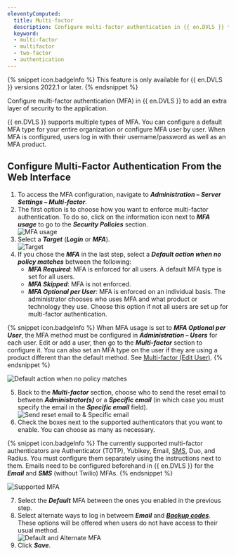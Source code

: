 ```yaml
---
eleventyComputed:
  title: Multi-factor
  description: Configure multi-factor authentication in {{ en.DVLS }} to add an extra layer of security to the application.
  keyword:
  - multi-factor
  - multifactor
  - two-factor
  - authentication
---
```

{% snippet icon.badgeInfo %} 
This feature is only available for {{ en.DVLS }} versions 2022.1 or later.
{% endsnippet %}
 
Configure multi-factor authentication (MFA) in {{ en.DVLS }} to add an extra layer of security to the application.

{{ en.DVLS }} supports multiple types of MFA. You can configure a default MFA type for your entire organization or configure MFA user by user. When MFA is configured, users log in with their username/password as well as an MFA product.

## Configure Multi-Factor Authentication From the Web Interface  

1. To access the MFA configuration, navigate to ***Administration – Server Settings – Multi-factor***.
1. The first option is to choose how you want to enforce multi-factor authentication. To do so, click on the information icon next to ***MFA usage*** to go to the ***Security Policies*** section.  
![MFA usage](/img/en/server/ServerOp2061.png)  
1. Select a ***Target*** (***Login*** or ***MFA***).  
![Target](/img/en/server/ServerOp2062.png) 
1. If you chose the ***MFA*** in the last step, select a ***Default action when no policy matches*** between the following:
	* ***MFA Required***: MFA is enforced for all users. A default MFA type is set for all users.
	* ***MFA Skipped***: MFA is not enforced.
	* ***MFA Optional per User***: MFA is enforced on an individual basis. The administrator chooses who uses MFA and what product or technology they use. Choose this option if not all users are set up for multi-factor authentication.

{% snippet icon.badgeInfo %} 
When MFA usage is set to ***MFA Optional per User***, the MFA method must be configured in ***Administration – Users*** for each user. Edit or add a user, then go to the ***Multi-factor*** section to configure it. You can also set an MFA type on the user if they are using a product different than the default method. See [Multi-factor (Edit User)](https://docs.devolutions.net/server/web-interface/administration/security-management/users/edit-user-two-factor/).
{% endsnippet %}  

![Default action when no policy matches](/img/en/server/ServerOp2063.png) 

5. Back to the ***Multi-factor*** section, choose who to send the reset email to between ***Administrator(s)*** or a ***Specific email*** (in which case you must specify the email in the ***Specific email*** field).  
![Send reset email to & Specific email](/img/en/server/ServerOp2064.png) 
1. Check the boxes next to the supported authenticators that you want to enable. You can choose as many as necessary.

{% snippet icon.badgeInfo %} 
The currently supported multi-factor authenticators are Authenticator (TOTP), Yubikey, Email, [SMS](/server/web-interface/administration/configuration/server-settings/security/two-factor/sms/), Duo, and Radius. You must configure them separately using the instructions next to them. Emails need to be configured beforehand in {{ en.DVLS }} for the ***Email*** and ***SMS*** (without Twilio) MFAs.
{% endsnippet %}  

![Supported MFA](/img/en/server/ServerOp2065.png) 

7. Select the ***Default*** MFA between the ones you enabled in the previous step.  
1. Select alternate ways to log in betweem ***Email*** and [***Backup codes***](/server/web-interface/administration/configuration/server-settings/security/two-factor/backup-codes/). These options will be offered when users do not have access to their usual method.  
![Default and Alternate MFA](/img/en/server/ServerOp2066.png)
1. Click ***Save***.
